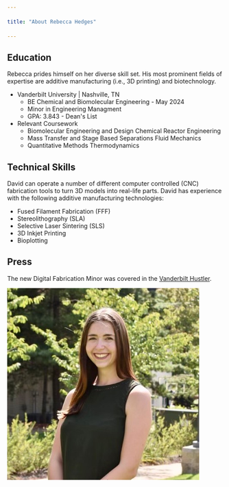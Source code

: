 ```yaml
---

title: "About Rebecca Hedges"

---
```


## Education

Rebecca prides himself on her diverse skill set. His most prominent fields of expertise are additive manufacturing (i.e., 3D printing) and biotechnology. 

* Vanderbilt University | Nashville, TN
  * BE Chemical and Biomolecular Engineering - May 2024
  * Minor in Engineering Managment
  * GPA: 3.843 - Dean's List
* Relevant Coursework
  * Biomolecular Engineering and Design                  Chemical Reactor Engineering
  * Mass Transfer and Stage Based Separations            Fluid Mechanics
  * Quantitative Methods                                 Thermodynamics

## Technical Skills

David can operate a number of different computer controlled (CNC) fabrication tools to turn 3D models into real-life parts. David has experience with the following additive manufacturing technologies:

* Fused Filament Fabrication (FFF)
* Stereolithography (SLA)
* Selective Laser Sintering (SLS)
* 3D Inkjet Printing
* Bioplotting

## Press 

The new Digital Fabrication Minor was covered in the [Vanderbilt Hustler](https://vanderbilthustler.com/2022/11/09/digital-fabrication-minor-introduced-for-2022-23-academic-year/).

![David Florian](/assets/Hedges_Headshot.jpg)
